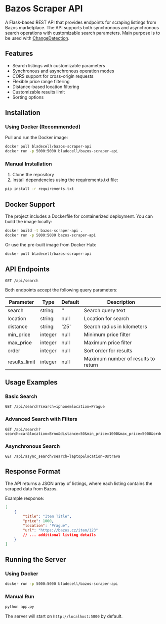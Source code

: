 # Bazos Scraper API

A Flask-based REST API that provides endpoints for scraping listings from Bazos marketplace. The API supports both synchronous and asynchronous search operations with customizable search parameters. Main purpose is to be used with [ChangeDetection](https://github.com/dgtlmoon/changedetection.io).

## Features

- Search listings with customizable parameters
- Synchronous and asynchronous operation modes
- CORS support for cross-origin requests
- Flexible price range filtering
- Distance-based location filtering
- Customizable results limit
- Sorting options

## Installation

### Using Docker (Recommended)

Pull and run the Docker image:
```bash
docker pull bladecell/bazos-scraper-api
docker run -p 5000:5000 bladecell/bazos-scraper-api
```

### Manual Installation

1. Clone the repository
2. Install dependencies using the requirements.txt file:
```bash
pip install -r requirements.txt
```

## Docker Support

The project includes a Dockerfile for containerized deployment. You can build the image locally:

```bash
docker build -t bazos-scraper-api .
docker run -p 5000:5000 bazos-scraper-api
```

Or use the pre-built image from Docker Hub:
```bash
docker pull bladecell/bazos-scraper-api
```

## API Endpoints

```
GET /api/search
```

Both endpoints accept the following query parameters:

| Parameter     | Type    | Default | Description                           |
|--------------|---------|---------|---------------------------------------|
| search       | string  | ''      | Search query text                     |
| location     | string  | null    | Location for search                   |
| distance     | string  | '25'    | Search radius in kilometers           |
| min_price    | integer | null    | Minimum price filter                  |
| max_price    | integer | null    | Maximum price filter                  |
| order        | integer | null    | Sort order for results                |
| results_limit| integer | null    | Maximum number of results to return   |

## Usage Examples

### Basic Search
```
GET /api/search?search=iphone&location=Prague
```

### Advanced Search with Filters
```
GET /api/search?search=car&location=Brno&distance=50&min_price=1000&max_price=5000&order=1&results_limit=20
```

### Asynchronous Search
```
GET /api/async_search?search=laptop&location=Ostrava
```

## Response Format

The API returns a JSON array of listings, where each listing contains the scraped data from Bazos.

Example response:
```json
[
    {
        "title": "Item Title",
        "price": 1000,
        "location": "Prague",
        "url": "https://bazos.cz/item/123"
        // ... additional listing details
    }
]
```

## Running the Server

### Using Docker
```bash
docker run -p 5000:5000 bladecell/bazos-scraper-api
```

### Manual Run
```bash
python app.py
```

The server will start on `http://localhost:5000` by default.

